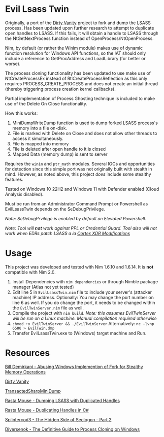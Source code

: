 # Evil Lsass Twin
Originally, a port of the [Dirty Vanity](https://github.com/deepinstinct/Dirty-Vanity) project to fork and dump the LSASS process. Has been updated upon further research to attempt to duplicate open handles to LSASS. If this fails, it will obtain a handle to LSASS through the NtGetNextProcess function instead of OpenProcess/NtOpenProcess. 

Nim, by default (or rather the Winim module) makes use of dynamic function resolution for Windows API functions, so the IAT should only include a reference to GetProcAddress and LoadLibrary (for better or worse).

The process cloning functionality has been updated to use make use of NtCreateProcessEx instead of RtlCreateProcessReflection as this only requires PROCESS_CREATE_PROCESS and does not create an initial thread (thereby triggering process creation kernel callbacks). 

Partial implementation of Process Ghosting technique is included to make use of the Delete On Close functionality. 

How this works: 
1. MiniDumpWriteDump function is used to dump forked LSASS process's memory into a file on-disk.
2. File is marked with Delete on Close and does not allow other threads to access it simultaneously.
3. File is mapped into memory
4. File is deleted after open handle to it is closed
5. Mapped Data (memory dump) is sent to server
 
Requires the `winim` and `ptr_math` modules. Several IOCs and opportunities for detection since this simple port was not originally built with stealth in mind. However, as noted above, this project _does_ include some stealthy features. 

Tested on Windows 10 22H2 and Windows 11 with Defender enabled (Cloud Analysis disabled).

Must be run from an Administrator Command Prompt or Powershell as EvilLsassTwin depends on the SeDebugPrivilege. 

_Note: SeDebugPrvilege is enabled by default on Elevated Powershell._

_Note: Tool will **not** work against PPL or Credential Guard. Tool also will not work when EDRs patch LSASS a la [Cortex XDR Modifications](https://www.paloaltonetworks.com/blog/security-operations/detecting-credential-stealing-with-cortex-xdr/)_

# Usage
This project was developed and tested with Nim 1.6.10 and 1.6.14. It is **not** compatible with Nim 2.0.

1. Install Dependencies with `nim dependencies` or through Nimble package manager (Atlas not yet tested)
2. Edit line 5  in `EvilLsassTwin.nim` file to include your server's (attacker machine) IP address. Optionally: You may change the port number on line 6 as well. If you do change the port, it needs to be changed within the `EvilTwinServer.nim` file as well.
3. Compile the project with `nim build`. _Note: this assumes EvilTwinServer will be run on a Linux machine. Manual compilation required otherwise_
4. `chmod +x EvilTwinServer && ./EvilTwinServer` Alternatively: `nc -lvnp 6500 > EvilTwin.dmp`
5. Transfer EvilLsassTwin.exe to (Windows) target machine and Run.   

# Resources
[Bill Demirkapi - Abusing Windows Implemention of Fork for Stealthy Memory Operations](https://billdemirkapi.me/abusing-windows-implementation-of-fork-for-stealthy-memory-operations/)

[Dirty Vanity](https://github.com/deepinstinct/Dirty-Vanity)

[TransactedSharpMiniDump](https://github.com/PorLaCola25/TransactedSharpMiniDump/tree/master)

[Rasta Mouse - Dumping LSASS with Duplicated Handles](https://rastamouse.me/dumping-lsass-with-duplicated-handles/)

[Rasta Mouse - Duplicating Handles in C#](https://rastamouse.me/duplicating-handles-in-csharp/)

[Splintercod3 - The Hidden Side of Seclogon - Part 2](https://splintercod3.blogspot.com/p/the-hidden-side-of-seclogon-part-2.html)

[Diversenok - The Definitive Guide to Process Cloning on Windows](https://diversenok.github.io/2023/04/20/Process-Cloning.html)
